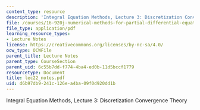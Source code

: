 ```yaml
---
content_type: resource
description: 'Integral Equation Methods, Lecture 3: Discretization Convergence Theory'
file: /courses/16-920j-numerical-methods-for-partial-differential-equations-sma-5212-spring-2003/d6b97db9241c126ea4ba09f0d920dd1b_lec22_notes.pdf
file_type: application/pdf
learning_resource_types:
- Lecture Notes
license: https://creativecommons.org/licenses/by-nc-sa/4.0/
ocw_type: OCWFile
parent_title: Lecture Notes
parent_type: CourseSection
parent_uid: 6c55b7dd-f774-4ba4-ed0b-11d5bccf1779
resourcetype: Document
title: lec22_notes.pdf
uid: d6b97db9-241c-126e-a4ba-09f0d920dd1b
---
```

Integral Equation Methods, Lecture 3: Discretization Convergence Theory